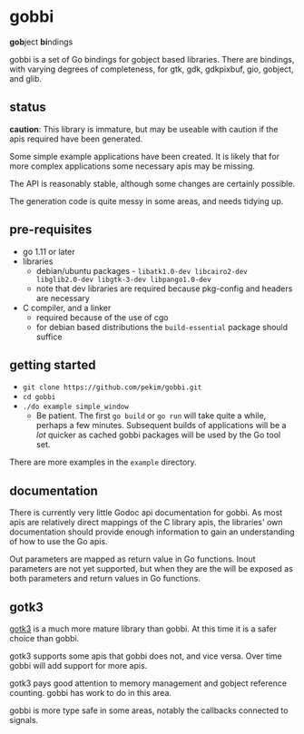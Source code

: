 # gobbi

**gob**ject **bi**ndings

gobbi is a set of Go bindings for gobject based libraries.
There are bindings, with varying degrees of completeness,
for gtk, gdk, gdkpixbuf, gio, gobject, and glib.

## status
**caution**: This library is immature,
but may be useable with caution
if the apis required have been generated.

Some simple example applications have been created.
It is likely that for more complex applications
some necessary apis may be missing. 

The API is reasonably stable,
although some changes are certainly possible. 

The generation code is quite messy in some areas,
and needs tidying up.

## pre-requisites
* go 1.11 or later
* libraries
    * debian/ubuntu packages -
        `libatk1.0-dev libcairo2-dev libglib2.0-dev
        libgtk-3-dev libpango1.0-dev`
    * note that dev libraries are required because pkg-config
        and headers are necessary
* C compiler, and a linker
    * required because of the use of cgo
    * for debian based distributions the `build-essential`
        package should suffice 

## getting started
* `git clone https://github.com/pekim/gobbi.git`
* `cd gobbi`
* `./do example simple_window`
    * Be patient.
        The first `go build` or `go run` will take quite a while,
        perhaps a few minutes.
        Subsequent builds of applications will be a *lot* quicker
        as cached gobbi packages will be used by the Go tool set. 

There are more examples in the `example` directory. 

## documentation
There is currently very little Godoc api documentation for gobbi.
As most apis are relatively direct mappings of the C library
apis, the libraries' own documentation should provide
enough information to gain an understanding of how to
use the Go apis.

Out parameters are mapped as return value in Go functions.
Inout parameters are not yet supported, but when they are
the will be exposed as both parameters and return values
in Go functions.

## gotk3
[gotk3](https://github.com/gotk3/gotk3)
is a much more mature library than gobbi.
At this time it is a safer choice than gobbi.

gotk3 supports some apis that gobbi does not, and vice versa.
Over time gobbi will add support for more apis.

gotk3 pays good attention to memory management and gobject
reference counting.
gobbi has work to do in this area. 

gobbi is more type safe in some areas,
notably the callbacks connected to signals.
